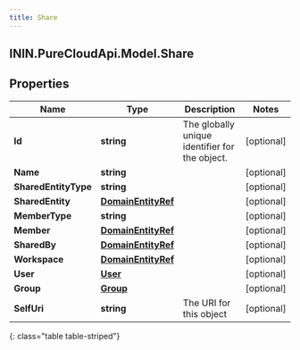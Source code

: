 ```yaml
---
title: Share
---
```

## ININ.PureCloudApi.Model.Share

## Properties

|Name | Type | Description | Notes|
|------------ | ------------- | ------------- | -------------|
| **Id** | **string** | The globally unique identifier for the object. | [optional] |
| **Name** | **string** |  | [optional] |
| **SharedEntityType** | **string** |  | [optional] |
| **SharedEntity** | [**DomainEntityRef**](DomainEntityRef.html) |  | [optional] |
| **MemberType** | **string** |  | [optional] |
| **Member** | [**DomainEntityRef**](DomainEntityRef.html) |  | [optional] |
| **SharedBy** | [**DomainEntityRef**](DomainEntityRef.html) |  | [optional] |
| **Workspace** | [**DomainEntityRef**](DomainEntityRef.html) |  | [optional] |
| **User** | [**User**](User.html) |  | [optional] |
| **Group** | [**Group**](Group.html) |  | [optional] |
| **SelfUri** | **string** | The URI for this object | [optional] |
{: class="table table-striped"}


